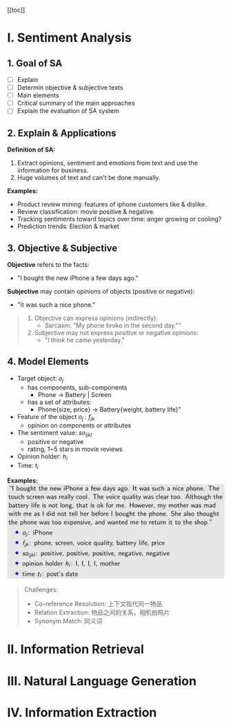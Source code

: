 [[toc]]
# I. Sentiment Analysis
## 1. Goal of SA
* [ ] Explain
* [ ] Determin objective & subjective texts
* [ ] Main elements
* [ ] Critical summary of the main approaches
* [ ] Explain the evaluation of SA system

## 2. Explain & Applications
**Definition of SA:**
1. Extract opinions, sentiment and emotions from text and use the information for business.
2. Huge volumes of text and can't be done manually.

**Examples:**
* Product review mining: features of iphone customers like & dislike.
* Review classification: movie positive & negative.
* Tracking sentiments toward topics over time: anger growing or cooling?
* Prediction trends: Election & market

## 3. Objective & Subjective
**Objective** refers to the facts:
* "I bought the new iPhone a few days ago."

**Subjective** may contain opinions of objects (positive or negative):
* "It was such a nice phone."

> 1. Objective can express opinions (indirectly):
>     * Sarcasm: "My phone broke in the second day.""
> 2. Subjective may not express positive or negative opinions:
>     * "I think he came yesterday."

## 4. Model Elements
* Target object: $o_j$
  - has components, sub-components
    - Phone -> Battery | Screen
  - has a set of attributes:
    - Phone{size, price} -> Battery{weight, battery life}"
* Feature of the object $o_j$ : $f_{jk}$
  - opinion on components or attributes
* The sentiment value: $so_{ijkl}$
  - positive or negative
  - rating, 1~5 stars in movie reviews
* Opinion holder: $h_i$
* Time: $t_l$

**Examples:**
![](img/Jietu20200125-013552.jpg)

> Challenges:
> * Co-reference Resolution: 上下文指代同一物品
> * Relation Extraction: 物品之间的关系，相机拍照片
> * Synonym Match: 同义词
# II. Information Retrieval
# III. Natural Language Generation
# IV. Information Extraction
